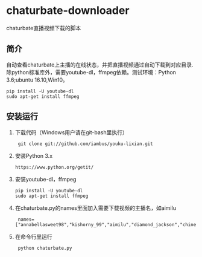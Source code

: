 chaturbate-downloader
==================
chaturbate直播视频下载的脚本

简介
----

自动查看chaturbate上主播的在线状态，并把直播视频通过自动下载到对应目录.
除python标准库外，需要youtube-dl，ffmpeg依赖。测试环境：Python 3.6;ubuntu 16.10,Win10。
```angular2html
pip install -U youtube-dl
sudo apt-get install ffmpeg
```

安装运行
----

1. 下载代码（Windows用户请在git-bash里执行）

        git clone git://github.com/iambus/youku-lixian.git

2. 安装Python 3.x

       https://www.python.org/getit/
       
3. 安装youtube-dl，ffmpeg

       pip install -U youtube-dl
       sudo apt-get install ffmpeg
       
4. 在chaturbate.py的names里面加入需要下载视频的主播名，如aimilu

        names=["annabellasweet98","kishorny_99","aimilu","diamond_jackson","chinesesweety"]
       

5. 在命令行里运行

        python chaturbate.py 



